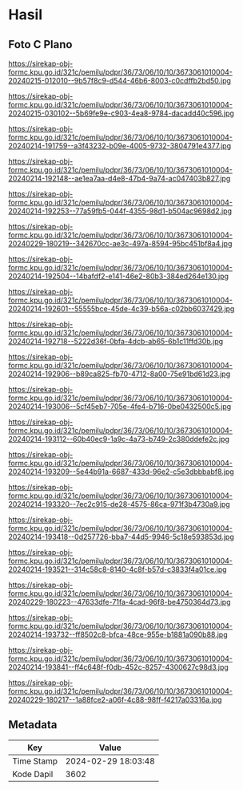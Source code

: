 # Hasil

## Foto C Plano

https://sirekap-obj-formc.kpu.go.id/321c/pemilu/pdpr/36/73/06/10/10/3673061010004-20240215-012010--9b57f8c9-d544-46b6-8003-c0cdffb2bd50.jpg

https://sirekap-obj-formc.kpu.go.id/321c/pemilu/pdpr/36/73/06/10/10/3673061010004-20240215-030102--5b69fe9e-c903-4ea8-9784-dacadd40c596.jpg

https://sirekap-obj-formc.kpu.go.id/321c/pemilu/pdpr/36/73/06/10/10/3673061010004-20240214-191759--a3f43232-b09e-4005-9732-3804791e4377.jpg

https://sirekap-obj-formc.kpu.go.id/321c/pemilu/pdpr/36/73/06/10/10/3673061010004-20240214-192148--ae1ea7aa-d4e8-47b4-9a74-ac047403b827.jpg

https://sirekap-obj-formc.kpu.go.id/321c/pemilu/pdpr/36/73/06/10/10/3673061010004-20240214-192253--77a59fb5-044f-4355-98d1-b504ac9698d2.jpg

https://sirekap-obj-formc.kpu.go.id/321c/pemilu/pdpr/36/73/06/10/10/3673061010004-20240229-180219--342670cc-ae3c-497a-8594-95bc451bf8a4.jpg

https://sirekap-obj-formc.kpu.go.id/321c/pemilu/pdpr/36/73/06/10/10/3673061010004-20240214-192504--14bafdf2-e141-46e2-80b3-384ed264e130.jpg

https://sirekap-obj-formc.kpu.go.id/321c/pemilu/pdpr/36/73/06/10/10/3673061010004-20240214-192601--55555bce-45de-4c39-b56a-c02bb6037429.jpg

https://sirekap-obj-formc.kpu.go.id/321c/pemilu/pdpr/36/73/06/10/10/3673061010004-20240214-192718--5222d36f-0bfa-4dcb-ab65-6b1c11ffd30b.jpg

https://sirekap-obj-formc.kpu.go.id/321c/pemilu/pdpr/36/73/06/10/10/3673061010004-20240214-192906--b89ca825-fb70-4712-8a00-75e91bd61d23.jpg

https://sirekap-obj-formc.kpu.go.id/321c/pemilu/pdpr/36/73/06/10/10/3673061010004-20240214-193006--5cf45eb7-705e-4fe4-b716-0be0432500c5.jpg

https://sirekap-obj-formc.kpu.go.id/321c/pemilu/pdpr/36/73/06/10/10/3673061010004-20240214-193112--60b40ec9-1a9c-4a73-b749-2c380ddefe2c.jpg

https://sirekap-obj-formc.kpu.go.id/321c/pemilu/pdpr/36/73/06/10/10/3673061010004-20240214-193209--5e44b91a-6687-433d-96e2-c5e3dbbbabf8.jpg

https://sirekap-obj-formc.kpu.go.id/321c/pemilu/pdpr/36/73/06/10/10/3673061010004-20240214-193320--7ec2c915-de28-4575-86ca-971f3b4730a9.jpg

https://sirekap-obj-formc.kpu.go.id/321c/pemilu/pdpr/36/73/06/10/10/3673061010004-20240214-193418--0d257726-bba7-44d5-9946-5c18e593853d.jpg

https://sirekap-obj-formc.kpu.go.id/321c/pemilu/pdpr/36/73/06/10/10/3673061010004-20240214-193521--314c58c8-8140-4c8f-b57d-c3833f4a01ce.jpg

https://sirekap-obj-formc.kpu.go.id/321c/pemilu/pdpr/36/73/06/10/10/3673061010004-20240229-180223--47633dfe-71fa-4cad-96f8-be4750364d73.jpg

https://sirekap-obj-formc.kpu.go.id/321c/pemilu/pdpr/36/73/06/10/10/3673061010004-20240214-193732--ff8502c8-bfca-48ce-955e-b1881a090b88.jpg

https://sirekap-obj-formc.kpu.go.id/321c/pemilu/pdpr/36/73/06/10/10/3673061010004-20240214-193841--ff4c648f-f0db-452c-8257-4300627c98d3.jpg

https://sirekap-obj-formc.kpu.go.id/321c/pemilu/pdpr/36/73/06/10/10/3673061010004-20240229-180217--1a88fce2-a06f-4c88-98ff-f4217a03316a.jpg


## Metadata

| Key        | Value               |
| ---------- | ------------------- |
| Time Stamp | 2024-02-29 18:03:48 |
| Kode Dapil | 3602                |



